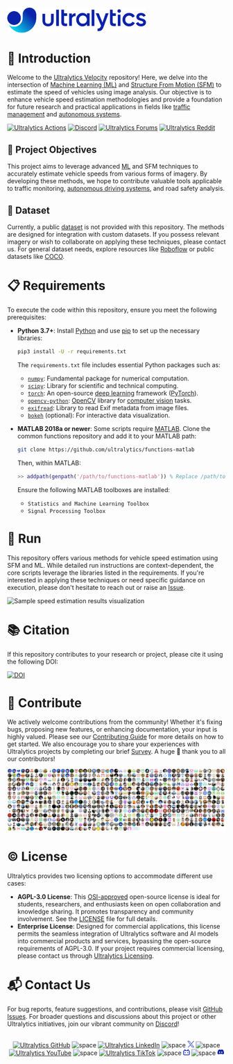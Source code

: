 <a href="https://www.ultralytics.com/"><img src="https://raw.githubusercontent.com/ultralytics/assets/main/logo/Ultralytics_Logotype_Original.svg" width="320" alt="Ultralytics logo"></a>

# 🚗 Introduction

Welcome to the [Ultralytics Velocity](https://github.com/ultralytics/velocity) repository! Here, we delve into the intersection of [Machine Learning (ML)](https://www.ultralytics.com/glossary/machine-learning-ml) and [Structure From Motion (SFM)](https://en.wikipedia.org/wiki/Structure_from_motion) to estimate the speed of vehicles using image analysis. Our objective is to enhance vehicle speed estimation methodologies and provide a foundation for future research and practical applications in fields like [traffic management](https://www.ultralytics.com/blog/ai-in-traffic-management-from-congestion-to-coordination) and [autonomous systems](https://www.ultralytics.com/glossary/autonomous-vehicles).

[![Ultralytics Actions](https://github.com/ultralytics/velocity/actions/workflows/format.yml/badge.svg)](https://github.com/ultralytics/velocity/actions/workflows/format.yml) <a href="https://discord.com/invite/ultralytics"><img alt="Discord" src="https://img.shields.io/discord/1089800235347353640?logo=discord&logoColor=white&label=Discord&color=blue"></a> <a href="https://community.ultralytics.com/"><img alt="Ultralytics Forums" src="https://img.shields.io/discourse/users?server=https%3A%2F%2Fcommunity.ultralytics.com&logo=discourse&label=Forums&color=blue"></a> <a href="https://reddit.com/r/ultralytics"><img alt="Ultralytics Reddit" src="https://img.shields.io/reddit/subreddit-subscribers/ultralytics?style=flat&logo=reddit&logoColor=white&label=Reddit&color=blue"></a>

## 🎯 Project Objectives

This project aims to leverage advanced [ML](https://www.ultralytics.com/glossary/machine-learning-ml) and SFM techniques to accurately estimate vehicle speeds from various forms of imagery. By developing these methods, we hope to contribute valuable tools applicable to traffic monitoring, [autonomous driving systems](https://www.ultralytics.com/solutions/ai-in-automotive), and road safety analysis.

## 📸 Dataset

Currently, a public [dataset](https://www.ultralytics.com/glossary/benchmark-dataset) is not provided with this repository. The methods are designed for integration with custom datasets. If you possess relevant imagery or wish to collaborate on applying these techniques, please contact us. For general dataset needs, explore resources like [Roboflow](https://roboflow.com/?ref=ultralytics) or public datasets like [COCO](https://docs.ultralytics.com/datasets/detect/coco/).

# 📋 Requirements

To execute the code within this repository, ensure you meet the following prerequisites:

- **Python 3.7+**: Install [Python](https://www.python.org/) and use [pip](https://pip.pypa.io/en/stable/) to set up the necessary libraries:

  ```bash
  pip3 install -U -r requirements.txt
  ```

  The `requirements.txt` file includes essential Python packages such as:
  - [`numpy`](https://numpy.org/): Fundamental package for numerical computation.
  - [`scipy`](https://scipy.org/): Library for scientific and technical computing.
  - [`torch`](https://pytorch.org/): An open-source [deep learning](https://www.ultralytics.com/glossary/deep-learning-dl) framework ([PyTorch](https://www.ultralytics.com/glossary/pytorch)).
  - [`opencv-python`](https://pypi.org/project/opencv-python/): [OpenCV](https://opencv.org/) library for [computer vision](https://www.ultralytics.com/glossary/computer-vision-cv) tasks.
  - [`exifread`](https://github.com/ianare/exif-py): Library to read Exif metadata from image files.
  - [`bokeh`](https://bokeh.org/) (optional): For interactive data visualization.

- **MATLAB 2018a or newer**: Some scripts require [MATLAB](https://www.mathworks.com/products/matlab.html). Clone the common functions repository and add it to your MATLAB path:

  ```bash
  git clone https://github.com/ultralytics/functions-matlab
  ```

  Then, within MATLAB:

  ```matlab
  >> addpath(genpath('/path/to/functions-matlab')) % Replace /path/to/ with the actual path
  ```

  Ensure the following MATLAB toolboxes are installed:
  - `Statistics and Machine Learning Toolbox`
  - `Signal Processing Toolbox`

# 🏃 Run

This repository offers various methods for vehicle speed estimation using SFM and ML. While detailed run instructions are context-dependent, the core scripts leverage the libraries listed in the requirements. If you're interested in applying these techniques or need specific guidance on execution, please don't hesitate to reach out or raise an [Issue](https://github.com/ultralytics/velocity/issues).

<img src="https://github.com/ultralytics/velocity/blob/main/results.jpg" alt="Sample speed estimation results visualization">

# 📚 Citation

If this repository contributes to your research or project, please cite it using the following DOI:

[![DOI](https://zenodo.org/badge/126519968.svg)](https://zenodo.org/badge/latestdoi/126519968)

# 🤝 Contribute

We actively welcome contributions from the community! Whether it's fixing bugs, proposing new features, or enhancing documentation, your input is highly valued. Please see our [Contributing Guide](https://docs.ultralytics.com/help/contributing/) for more details on how to get started. We also encourage you to share your experiences with Ultralytics projects by completing our brief [Survey](https://www.ultralytics.com/survey?utm_source=github&utm_medium=social&utm_campaign=Survey). A huge 🙏 thank you to all our contributors!

[![Ultralytics open-source contributors](https://raw.githubusercontent.com/ultralytics/assets/main/im/image-contributors.png)](https://github.com/ultralytics/ultralytics/graphs/contributors)

# ©️ License

Ultralytics provides two licensing options to accommodate different use cases:

- **AGPL-3.0 License**: This [OSI-approved](https://opensource.org/license/agpl-v3) open-source license is ideal for students, researchers, and enthusiasts keen on open collaboration and knowledge sharing. It promotes transparency and community involvement. See the [LICENSE](https://github.com/ultralytics/velocity/blob/main/LICENSE) file for full details.
- **Enterprise License**: Designed for commercial applications, this license permits the seamless integration of Ultralytics software and AI models into commercial products and services, bypassing the open-source requirements of AGPL-3.0. If your project requires commercial licensing, please contact us through [Ultralytics Licensing](https://www.ultralytics.com/license).

# 📬 Contact Us

For bug reports, feature suggestions, and contributions, please visit [GitHub Issues](https://github.com/ultralytics/velocity/issues). For broader questions and discussions about this project or other Ultralytics initiatives, join our vibrant community on [Discord](https://discord.com/invite/ultralytics)!

<br>
<div align="center">
  <a href="https://github.com/ultralytics"><img src="https://github.com/ultralytics/assets/raw/main/social/logo-social-github.png" width="3%" alt="Ultralytics GitHub"></a>
  <img src="https://github.com/ultralytics/assets/raw/main/social/logo-transparent.png" width="3%" alt="space">
  <a href="https://www.linkedin.com/company/ultralytics/"><img src="https://github.com/ultralytics/assets/raw/main/social/logo-social-linkedin.png" width="3%" alt="Ultralytics LinkedIn"></a>
  <img src="https://github.com/ultralytics/assets/raw/main/social/logo-transparent.png" width="3%" alt="space">
  <a href="https://twitter.com/ultralytics"><img src="https://github.com/ultralytics/assets/raw/main/social/logo-social-twitter.png" width="3%" alt="Ultralytics Twitter"></a>
  <img src="https://github.com/ultralytics/assets/raw/main/social/logo-transparent.png" width="3%" alt="space">
  <a href="https://youtube.com/ultralytics?sub_confirmation=1"><img src="https://github.com/ultralytics/assets/raw/main/social/logo-social-youtube.png" width="3%" alt="Ultralytics YouTube"></a>
  <img src="https://github.com/ultralytics/assets/raw/main/social/logo-transparent.png" width="3%" alt="space">
  <a href="https://www.tiktok.com/@ultralytics"><img src="https://github.com/ultralytics/assets/raw/main/social/logo-social-tiktok.png" width="3%" alt="Ultralytics TikTok"></a>
  <img src="https://github.com/ultralytics/assets/raw/main/social/logo-transparent.png" width="3%" alt="space">
  <a href="https://ultralytics.com/bilibili"><img src="https://github.com/ultralytics/assets/raw/main/social/logo-social-bilibili.png" width="3%" alt="Ultralytics BiliBili"></a>
  <img src="https://github.com/ultralytics/assets/raw/main/social/logo-transparent.png" width="3%" alt="space">
  <a href="https://discord.com/invite/ultralytics"><img src="https://github.com/ultralytics/assets/raw/main/social/logo-social-discord.png" width="3%" alt="Ultralytics Discord"></a>
</div>
